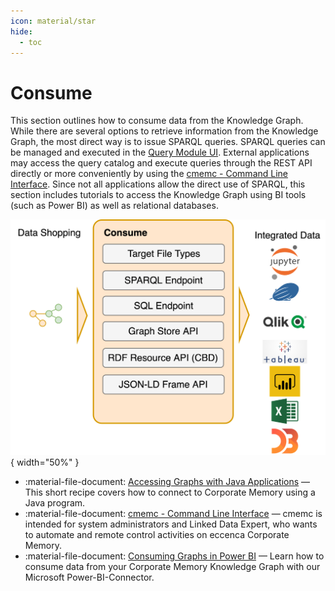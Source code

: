 ```yaml
---
icon: material/star
hide:
  - toc
---
```


# Consume

This section outlines how to consume data from the Knowledge Graph. While there are several options to retrieve information from the Knowledge Graph, the most direct way is to issue SPARQL queries. SPARQL queries can be managed and executed in the [Query Module UI](../deploy-and-configure/configuration/datamanager/query-module/index.md). External applications may access the query catalog and execute queries through the REST API directly or more conveniently by using the [cmemc - Command Line Interface](../automate/cmemc-command-line-interface/index.md). Since not all applications allow the direct use of SPARQL, this section includes tutorials to access the Knowledge Graph using BI tools (such as Power BI) as well as relational databases.

![The CONSUME functional block in Corporate Memory](22-1-Consume.png){ width="50%" }

- :material-file-document: [Accessing Graphs with Java Applications](../develop/accessing-graphs-with-java-applications/index.md) — This short recipe covers how to connect to Corporate Memory using a Java program.
- :material-file-document: [cmemc - Command Line Interface](../automate/cmemc-command-line-interface/index.md) — cmemc is intended for system administrators and Linked Data Expert, who wants to automate and remote control activities on eccenca Corporate Memory.
- :material-file-document: [Consuming Graphs in Power BI](consuming-graphs-in-power-bi/index.md) — Learn how to consume data from your Corporate Memory Knowledge Graph with our Microsoft Power-BI-Connector.
